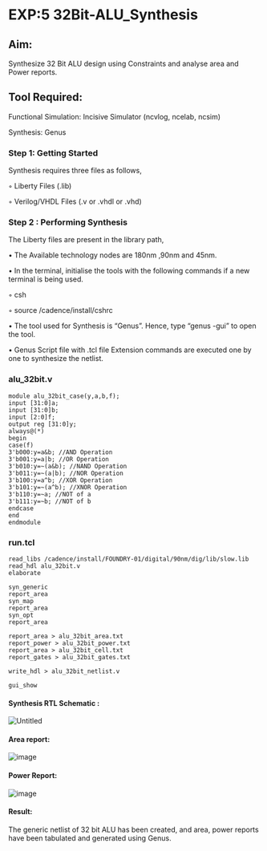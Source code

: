 # EXP:5  32Bit-ALU_Synthesis

## Aim:

Synthesize 32 Bit ALU design using Constraints and analyse area and Power reports.

## Tool Required:

Functional Simulation: Incisive Simulator (ncvlog, ncelab, ncsim)

Synthesis: Genus

### Step 1: Getting Started

Synthesis requires three files as follows,

◦ Liberty Files (.lib)

◦ Verilog/VHDL Files (.v or .vhdl or .vhd)

### Step 2 : Performing Synthesis

The Liberty files are present in the library path,

• The Available technology nodes are 180nm ,90nm and 45nm.

• In the terminal, initialise the tools with the following commands if a new terminal is being
used.

◦ csh

◦ source /cadence/install/cshrc

• The tool used for Synthesis is “Genus”. Hence, type “genus -gui” to open the tool.

• Genus Script file with .tcl file Extension commands are executed one by one to synthesize the netlist.
### alu_32bit.v
```
module alu_32bit_case(y,a,b,f);
input [31:0]a;
input [31:0]b;
input [2:0]f;
output reg [31:0]y;
always@(*)
begin
case(f)
3'b000:y=a&b; //AND Operation
3'b001:y=a|b; //OR Operation
3'b010:y=~(a&b); //NAND Operation
3'b011:y=~(a|b); //NOR Operation
3'b100:y=a^b; //XOR Operation
3'b101:y=~(a^b); //XNOR Operation
3'b110:y=~a; //NOT of a
3'b111:y=~b; //NOT of b
endcase
end
endmodule
```
### run.tcl
```
read_libs /cadence/install/FOUNDRY-01/digital/90nm/dig/lib/slow.lib
read_hdl alu_32bit.v
elaborate
 
syn_generic
report_area
syn_map
report_area
syn_opt
report_area 

report_area > alu_32bit_area.txt
report_power > alu_32bit_power.txt
report_area > alu_32bit_cell.txt
report_gates > alu_32bit_gates.txt

write_hdl > alu_32bit_netlist.v

gui_show
```


#### Synthesis RTL Schematic :
![Untitled](https://github.com/user-attachments/assets/43e6ad98-7349-4e2f-89e4-56d00c888c8b)


#### Area report:
![image](https://github.com/user-attachments/assets/72898662-45b9-4334-8b4a-292018f091d6)


#### Power Report:
![image](https://github.com/user-attachments/assets/c7010135-ce47-41ce-8a24-d26941f526a3)


#### Result: 

The generic netlist of 32 bit ALU  has been created, and area, power reports have been tabulated and generated using Genus.
